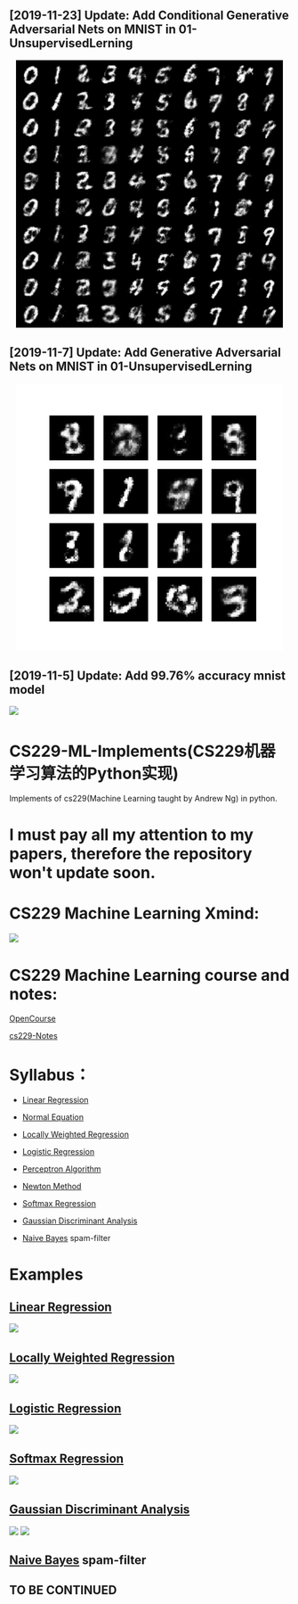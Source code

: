 ## [2019-11-23] Update: Add Conditional Generative Adversarial Nets on MNIST in 01-UnsupervisedLerning
<p align="center">
    <img src="GIF/19999.png" width="480"\>
</p>

## [2019-11-7] Update: Add Generative Adversarial Nets on MNIST in 01-UnsupervisedLerning
<p align="center">
    <img src="GIF/31000_generated.jpg" width="480"\>
</p>

## [2019-11-5] Update: Add 99.76% accuracy mnist model
![](https://github.com/Sierkinhane/CS229-ML-Implements/blob/master/05-Mnist/data_vis.jpg)
# CS229-ML-Implements(CS229机器学习算法的Python实现)
Implements of cs229(Machine Learning taught by Andrew Ng) in python.

# I must pay all my attention to my papers, therefore the repository won't update soon.

# CS229 Machine Learning Xmind:
![](https://github.com/Sierkinhane/CS229-ML-Implements/blob/master/GIF/ml-xmind.png)

# CS229 Machine Learning course and notes:
[OpenCourse](http://open.163.com/special/opencourse/machinelearning.html)

[cs229-Notes](https://github.com/Sierkinhane/CS229-ML-Implements/tree/master/CS229-Notes)

# Syllabus：
  * [Linear Regression](https://github.com/Sierkinhane/CS229-ML-Implements/tree/master/00-SupervisedLearning/01-LinearRegression)
  
  * [Normal Equation](https://github.com/Sierkinhane/CS229-ML-Implements/tree/master/00-SupervisedLearning/01-LinearRegression)
  
  * [Locally Weighted Regression](https://github.com/Sierkinhane/CS229-ML-Implements/tree/master/00-SupervisedLearning/01-LinearRegression)
  
  * [Logistic Regression](https://github.com/Sierkinhane/CS229-ML-Implements/tree/master/00-SupervisedLearning/02-Classification)
  
  * [Perceptron Algorithm](https://github.com/Sierkinhane/CS229-ML-Implements/tree/master/00-SupervisedLearning/02-Classification)
  
  * [Newton Method](https://github.com/Sierkinhane/CS229-ML-Implements/tree/master/00-SupervisedLearning/02-Classification)
 
  * [Softmax Regression](https://github.com/Sierkinhane/CS229-ML-Implements/tree/master/00-SupervisedLearning/03-GeneralizedLinearModels)
  
  * [Gaussian Discriminant Analysis](https://github.com/Sierkinhane/CS229-ML-Implements/tree/master/00-SupervisedLearning/04-GenerativeLearningAlgorithms)
  
  * [Naive Bayes](https://github.com/Sierkinhane/CS229-ML-Implements/tree/master/00-SupervisedLearning/04-GenerativeLearningAlgorithms/naive_bayes) spam-filter

# Examples

## [Linear Regression](https://github.com/Sierkinhane/CS229-ML-Implements/tree/master/00-SupervisedLearning/01-LinearRegression)
![](https://github.com/Sierkinhane/CS229-ML-Implements/blob/master/GIF/regression.gif)

## [Locally Weighted Regression](https://github.com/Sierkinhane/CS229-ML-Implements/tree/master/00-SupervisedLearning/01-LinearRegression)
![](https://github.com/Sierkinhane/CS229-ML-Implements/blob/master/GIF/LWR.gif)

## [Logistic Regression](https://github.com/Sierkinhane/CS229-ML-Implements/tree/master/00-SupervisedLearning/02-Classification)
![](https://github.com/Sierkinhane/CS229-ML-Implements/blob/master/GIF/logisticR.gif)

## [Softmax Regression](https://github.com/Sierkinhane/CS229-ML-Implements/tree/master/00-SupervisedLearning/03-GeneralizedLinearModels)
![](https://github.com/Sierkinhane/CS229-ML-Implements/blob/master/GIF/softmaxR.gif)

## [Gaussian Discriminant Analysis](https://github.com/Sierkinhane/CS229-ML-Implements/tree/master/00-SupervisedLearning/04-GenerativeLearningAlgorithms)
![](https://github.com/Sierkinhane/CS229-ML-Implements/blob/master/GIF/GDA.png)
![](https://github.com/Sierkinhane/CS229-ML-Implements/blob/master/GIF/GDA2.png)

## [Naive Bayes](https://github.com/Sierkinhane/CS229-ML-Implements/tree/master/00-SupervisedLearning/04-GenerativeLearningAlgorithms/naive_bayes) spam-filter

## TO BE CONTINUED
